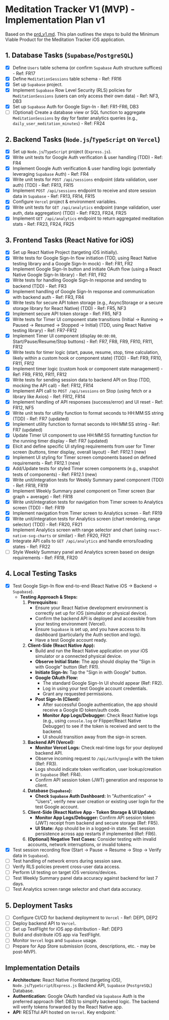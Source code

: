 # Meditation Tracker V1 (MVP) - Implementation Plan v1

Based on the [prd_v1.md](./prd_v1.md). This plan outlines the steps to build the Minimum Viable Product for the Meditation Tracker iOS application.

## 1. Database Tasks (`Supabase`/`PostgreSQL`)
*   [x] Define `Users` table schema (or confirm `Supabase` Auth structure suffices) - Ref: FR17
*   [x] Define `MeditationSessions` table schema - Ref: FR16
*   [x] Set up `Supabase` project.
*   [x] Implement `Supabase` Row Level Security (RLS) policies for `MeditationSessions` (users can only access their own data) - Ref: NF3, DB3
*   [x] Set up `Supabase` Auth for Google Sign-In - Ref: FR1-FR6, DB3
*   [ ] (Optional) Create a database view or SQL function to aggregate `MeditationSessions` by day for faster analytics queries (e.g., `daily_user_meditation_minutes`) - Ref: FR24

## 2. Backend Tasks (`Node.js`/`TypeScript` on `Vercel`)
*   [x] Set up `Node.js`/`TypeScript` project (`Express.js`).
*   [x] Write unit tests for Google Auth verification & user handling (TDD) - Ref: FR4
*   [x] Implement Google Auth verification & user handling logic (potentially leveraging `Supabase` Auth) - Ref: FR4
*   [x] Write unit tests for `POST /api/sessions` endpoint (data validation, user auth) (TDD) - Ref: FR13, FR15
*   [x] Implement `POST /api/sessions` endpoint to receive and store session data in `Supabase` - Ref: FR13, FR14, FR15
*   [x] Configure `Vercel` project & environment variables.
*   [x] Write unit tests for `GET /api/analytics` endpoint (range validation, user auth, data aggregation) (TDD) - Ref: FR23, FR24, FR25
*   [x] Implement `GET /api/analytics` endpoint to return aggregated meditation stats - Ref: FR23, FR24, FR25

## 3. Frontend Tasks (React Native for iOS)
*   [x] Set up React Native Project (targeting iOS initially).
*   [x] Write tests for Google Sign-In flow initiation (TDD, using React Native testing library and a Google Sign-In mock) - Ref: FR1, FR2
*   [x] Implement Google Sign-In button and initiate OAuth flow (using a React Native Google Sign-In library) - Ref: FR1, FR2
*   [x] Write tests for handling Google Sign-In response and sending to backend (TDD) - Ref: FR3
*   [x] Implement handling of Google Sign-In response and communication with backend auth - Ref: FR3, FR4
*   [x] Write tests for secure API token storage (e.g., AsyncStorage or a secure storage library for React Native) (TDD) - Ref: FR5, NF3
*   [x] Implement secure API token storage - Ref: FR5, NF3
*   [x] Write tests for Timer UI component state transitions (Initial -> Running -> Paused -> Resumed -> Stopped -> Initial) (TDD, using React Native testing library) - Ref: FR7-FR12
*   [x] Implement Timer UI component (display `00:00:00`, Start/Pause/Resume/Stop buttons) - Ref: FR7, FR8, FR9, FR10, FR11, FR12
*   [x] Write tests for timer logic (start, pause, resume, stop, time calculation, likely within a custom hook or component state) (TDD) - Ref: FR9, FR10, FR11, FR12
*   [x] Implement timer logic (custom hook or component state management) - Ref: FR9, FR10, FR11, FR12
*   [x] Write tests for sending session data to backend API on Stop (TDD, mocking the API call) - Ref: FR12, FR14
*   [x] Implement API call to `POST /api/sessions` on Stop (using fetch or a library like Axios) - Ref: FR12, FR14
*   [x] Implement handling of API responses (success/error) and UI reset - Ref: FR12, NF5
*   [x] Write unit tests for utility function to format seconds to HH:MM:SS string (TDD) - Ref: FR7 (updated)
*   [x] Implement utility function to format seconds to HH:MM:SS string - Ref: FR7 (updated)
*   [x] Update Timer UI component to use HH:MM:SS formatting function for the running timer display - Ref: FR7 (updated)
*   [x] Elicit and define specific UI styling requirements from user for Timer screen (buttons, timer display, overall layout) - Ref: FR12.1 (new)
*   [x] Implement UI styling for Timer screen components based on defined requirements - Ref: FR12.1 (new)
*   [x] Add/Update tests for styled Timer screen components (e.g., snapshot tests of components) - Ref: FR12.1 (new)
*   [x] Write unit/integration tests for Weekly Summary panel component (TDD) - Ref: FR18, FR19
*   [x] Implement Weekly Summary panel component on Timer screen (bar graph + average) - Ref: FR18
*   [x] Write unit/integration tests for navigation from Timer screen to Analytics screen (TDD) - Ref: FR19
*   [x] Implement navigation from Timer screen to Analytics screen - Ref: FR19
*   [x] Write unit/integration tests for Analytics screen (chart rendering, range selector) (TDD) - Ref: FR20, FR21
*   [x] Implement Analytics screen with range selector and chart (using `react-native-svg-charts` or similar) - Ref: FR20, FR21
*   [x] Integrate API calls to `GET /api/analytics` and handle errors/loading states - Ref: FR22
*   [ ] Style Weekly Summary panel and Analytics screen based on design requirements - Ref: FR18, FR20

## 4. Local Testing Tasks
*   [x] Test Google Sign-In flow end-to-end (React Native iOS -> Backend -> `Supabase`).
    *   **Testing Approach & Steps:**
        1.  **Prerequisites:**
            *   Ensure your React Native development environment is correctly set up for iOS (simulator or physical device).
            *   Confirm the backend API is deployed and accessible from your testing environment (Vercel).
            *   Ensure `Supabase` is set up, and you have access to its dashboard (particularly the Auth section and logs).
            *   Have a test Google account ready.
        2.  **Client-Side (React Native App):**
            *   Build and run the React Native application on your iOS simulator or a connected physical device.
            *   **Observe Initial State:** The app should display the "Sign in with Google" button (Ref: FR1).
            *   **Initiate Sign-In:** Tap the "Sign in with Google" button.
            *   **Google OAuth Flow:**
                *   The standard Google Sign-In UI should appear (Ref: FR2).
                *   Log in using your test Google account credentials.
                *   Grant any requested permissions.
            *   **Post Sign-In (Client):**
                *   After successful Google authentication, the app should receive a Google ID token/auth code.
                *   **Monitor App Logs/Debugger:** Check React Native logs (e.g., using `console.log` or Flipper/React Native Debugger) to see if the token is received and sent to the backend.
                *   UI should transition away from the sign-in screen.
        3.  **Backend API (Vercel):**
            *   **Monitor Vercel Logs:** Check real-time logs for your deployed backend API.
            *   Observe incoming request to `/api/auth/google` with the token (Ref: FR3).
            *   Logs should indicate token verification, user lookup/creation in `Supabase` (Ref: FR4).
            *   Confirm API session token (JWT) generation and response to client.
        4.  **Database (`Supabase`):**
            *   **Check `Supabase` Auth Dashboard:** In "Authentication" -> "Users", verify new user creation or existing user login for the test Google account.
        5.  **Client-Side (React Native App - Token Storage & UI Update):**
            *   **Monitor App Logs/Debugger:** Confirm API session token (JWT) receipt from backend and secure storage (Ref: FR5).
            *   **UI State:** App should be in a logged-in state. Test session persistence across app restarts if implemented (Ref: FR6).
        6.  **(Optional) Negative Test Cases:** Consider testing with invalid accounts, network interruptions, or invalid tokens.
*   [x] Test session recording flow (Start -> Pause -> Resume -> Stop -> Verify data in `Supabase`).
*   [ ] Test handling of network errors during session save.
*   [ ] Verify RLS policies prevent cross-user data access.
*   [ ] Perform UI testing on target iOS versions/devices.
*   [ ] Test Weekly Summary panel data accuracy against backend for last 7 days.
*   [ ] Test Analytics screen range selector and chart data accuracy.

## 5. Deployment Tasks
*   [ ] Configure CI/CD for backend deployment to `Vercel` - Ref: DEP1, DEP2
*   [ ] Deploy backend API to `Vercel`.
*   [ ] Set up TestFlight for iOS app distribution - Ref: DEP3
*   [ ] Build and distribute iOS app via TestFlight.
*   [ ] Monitor `Vercel` logs and `Supabase` usage.
*   [ ] Prepare for App Store submission (icons, descriptions, etc. - may be post-MVP).

## Implementation Details

*   **Architecture:** React Native Frontend (targeting iOS), `Node.js`/`TypeScript`/`Express.js` Backend API, `Supabase` (`PostgreSQL`) Database.
*   **Authentication:** Google OAuth handled via `Supabase` Auth is the preferred approach (Ref: DB3) to simplify backend logic. The backend will verify tokens forwarded by the React Native app.
*   **API:** RESTful API hosted on `Vercel`. Key endpoint: `